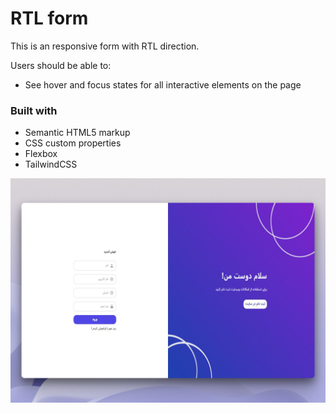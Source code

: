 # RTL form

This is an responsive form with RTL direction.

Users should be able to:

- See hover and focus states for all interactive elements on the page

### Built with

- Semantic HTML5 markup
- CSS custom properties
- Flexbox
- TailwindCSS

![alt text](src/screenshot.png)
